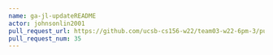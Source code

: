 ```yaml
---
name: ga-jl-updateREADME
actor: johnsonlin2001
pull_request_url: https://github.com/ucsb-cs156-w22/team03-w22-6pm-3/pull/35
pull_request_num: 35
---
```


